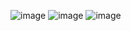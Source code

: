 ![image](https://github.com/vitor-bit/HTML-portiolio-Front-End-Mentor/assets/107776578/efa7bcf2-018f-4360-a8a8-42d39adee9e9)
![image](https://github.com/vitor-bit/HTML-portiolio-Front-End-Mentor/assets/107776578/ed931c3b-3183-4a28-be02-dc36dd79a061)
![image](https://github.com/vitor-bit/HTML-portiolio-Front-End-Mentor/assets/107776578/8c7aaceb-e457-4f22-82d3-c8ed84dc1eaa)
